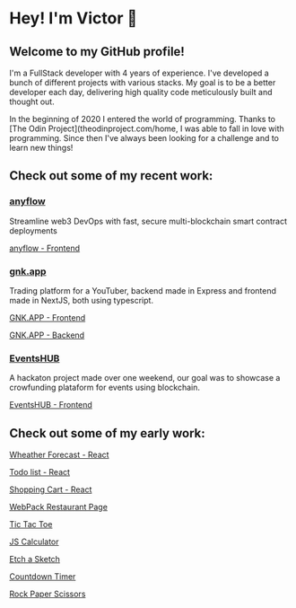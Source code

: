 # Hey! I'm Victor 👋

## Welcome to my GitHub profile!

I'm a FullStack developer with 4 years of experience. I've developed a bunch of different projects with various stacks. My goal is to be a better developer each day, delivering high quality code meticulously built and thought out.

In the beginning of 2020 I entered the world of programming. Thanks to [The Odin Project](theodinproject.com/home, I was able to fall in love with programming. Since then I've always been looking for a challenge and to learn new things!


## Check out some of my recent work:

### [anyflow](https://app-staging.anyflow.pro/start)
Streamline web3 DevOps with fast, secure multi-blockchain smart contract deployments

[anyflow - Frontend](https://github.com/vhforbes/anyflow-frontend)


### [gnk.app](https://www.gnk.app/)
Trading platform for a YouTuber, backend made in Express and frontend made in NextJS, both using typescript.

[GNK.APP - Frontend](https://github.com/vhforbes/genkidama_web/)

[GNK.APP - Backend](https://github.com/vhforbes/genkidama_api/)

### [EventsHUB](https://nextjs-azure-nine-44.vercel.app/)
A hackaton project made over one weekend, our goal was to showcase a crowfunding plataform for events using blockchain.

[EventsHUB - Frontend](https://github.com/vhforbes/events-hub)


## Check out some of my early work:

[Wheather Forecast - React](https://vhforbes.github.io/weather-api/)

[Todo list - React](https://vhforbes.github.io/todo-list-react/)

[Shopping Cart - React](https://vhforbes.github.io/shopping-cart-react/)

[WebPack Restaurant Page](https://vhforbes.github.io/restaurantWebpack/)

[Tic Tac Toe ](https://github.com/vhforbes/ticTacToe)

[JS Calculator](https://github.com/vhforbes/theCalculator)

[Etch a Sketch ](https://github.com/vhforbes/etchASketch)

[Countdown Timer ](https://github.com/vhforbes/countdownTimer)

[Rock Paper Scissors](https://github.com/vhforbes/rockPaperScissors)

